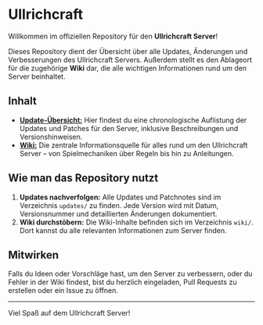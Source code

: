 # Ullrichcraft

Willkommen im offiziellen Repository für den **Ullrichcraft Server**!

Dieses Repository dient der Übersicht über alle Updates, Änderungen und Verbesserungen des Ullrichcraft Servers. Außerdem stellt es den Ablageort für die zugehörige **Wiki** dar, die alle wichtigen Informationen rund um den Server beinhaltet.

## Inhalt

- **[Update-Übersicht:](https://github.com/CptGummiball/Ullrichcraft/tree/main/updates)** Hier findest du eine chronologische Auflistung der Updates und Patches für den Server, inklusive Beschreibungen und Versionshinweisen.
- **[Wiki:](https://github.com/CptGummiball/Ullrichcraft/wiki)** Die zentrale Informationsquelle für alles rund um den Ullrichcraft Server – von Spielmechaniken über Regeln bis hin zu Anleitungen.

## Wie man das Repository nutzt

1. **Updates nachverfolgen:** Alle Updates und Patchnotes sind im Verzeichnis `updates/` zu finden. Jede Version wird mit Datum, Versionsnummer und detaillierten Änderungen dokumentiert.
2. **Wiki durchstöbern:** Die Wiki-Inhalte befinden sich im Verzeichnis `wiki/`. Dort kannst du alle relevanten Informationen zum Server finden.

## Mitwirken

Falls du Ideen oder Vorschläge hast, um den Server zu verbessern, oder du Fehler in der Wiki findest, bist du herzlich eingeladen, Pull Requests zu erstellen oder ein Issue zu öffnen.

---

Viel Spaß auf dem Ullrichcraft Server!
